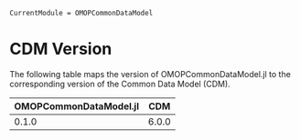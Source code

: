 ```@meta
CurrentModule = OMOPCommonDataModel
```

# CDM Version

The following table maps the version of OMOPCommonDataModel.jl to the
corresponding version of the Common Data Model (CDM).

| OMOPCommonDataModel.jl | CDM    |
| ---------------------- | ------ |
| 0.1.0                  | 6.0.0  |
